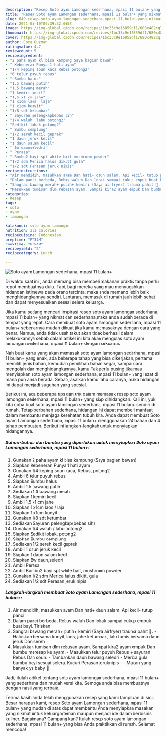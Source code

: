 ```yaml
---
description: "Resep Soto ayam Lamongan sederhana, mpasi 11 bulan+ yang nikmat Untuk Jualan"
title: "Resep Soto ayam Lamongan sederhana, mpasi 11 bulan+ yang nikmat Untuk Jualan"
slug: 649-resep-soto-ayam-lamongan-sederhana-mpasi-11-bulan-yang-nikmat-untuk-jualan
date: 2021-05-10T09:39:32.065Z
image: https://img-global.cpcdn.com/recipes/1bc33c9e16859df1/680x482cq70/soto-ayam-lamongan-sederhana-mpasi-11-bulan-foto-resep-utama.jpg
thumbnail: https://img-global.cpcdn.com/recipes/1bc33c9e16859df1/680x482cq70/soto-ayam-lamongan-sederhana-mpasi-11-bulan-foto-resep-utama.jpg
cover: https://img-global.cpcdn.com/recipes/1bc33c9e16859df1/680x482cq70/soto-ayam-lamongan-sederhana-mpasi-11-bulan-foto-resep-utama.jpg
author: Cora Guzman
ratingvalue: 4.7
reviewcount: 5
recipeingredient:
- "2 paha ayam kl bisa kampung Saya bagian bawah"
- " Kebeneran Punya 1 hati ayam"
- "1/4 keping soun kaca Rebus potong2"
- "6 telur puyuh rebus"
- " Bumbu halus"
- "1.5 bawang putih"
- "1.5 bawang merah"
- "1 kemiri kecil"
- "1,5 x1 cm jahe"
- "1 x1cm laos  laja"
- "1 x1cm kunyit"
- "1/8 sdt ketumbar"
- " Sayuran pelengkapbebas sih"
- "1/4 waluh  labu potong2"
- "Sedikit lobak potong2"
- " Bumbu cemplung"
- "1/2 sereh kecil geprek"
- "1 daun jeruk kecil"
- "1 daun salam kecil"
- " Bw daunseledri"
- " Perasa"
- " Bumbu2 bayi spt white bait mushroom powder"
- "1/2 sdm Merica halus dikitt gula"
- "1/2 sdt Perasan jeruk nipis"
recipeinstructions:
- "Air mendidih, masukkan ayam Dan hati+ daun salam. Api kecil- tutup panci"
- "Dalam panci berbeda, Rebus waluh Dan lobak sampai cukup empuk buat bayi. Tiriskan"
- "Sangrai bawang merah+ putih+ kemiri (Saya airfryer) trauma pahit 😬. Haluskan bersama kunyit, laos, jahe ketumbar., lalu tumis bersama daun jeruk Dan sereh"
- "Masukkan tumisan dlm rebusan ayam. Sampai kira2 ayam empuk Dan bumbu meresap ke ayam. Masukkan telur puyuh Rebus + sayuran Rebus Dan soun. Tambahkan daun bawang seledri Merica gula bumbu bayi sesuai selera. Kucuri Perasan jeruknipis  Makan yang banyak ya baby 🤗"
categories:
- Resep
tags:
- soto
- ayam
- lamongan

katakunci: soto ayam lamongan 
nutrition: 211 calories
recipecuisine: Indonesian
preptime: "PT34M"
cooktime: "PT54M"
recipeyield: "2"
recipecategory: Lunch

---
```



![Soto ayam Lamongan sederhana, mpasi 11 bulan+](https://img-global.cpcdn.com/recipes/1bc33c9e16859df1/680x482cq70/soto-ayam-lamongan-sederhana-mpasi-11-bulan-foto-resep-utama.jpg)

Di waktu  saat ini , anda memang bisa membeli makanan praktis tanpa perlu repot membuatnya dulu. Tapi, bagi mereka yang mau menyuguhkan hidangan istimewa pada orang tercinta, maka anda memang lebih baik menghidangkannya sendiri. Lantaran, memasak di rumah jauh lebih sehat dan dapat menyesuaikan sesuai selera keluarga.

Jika kamu sedang mencari inspirasi resep soto ayam lamongan sederhana, mpasi 11 bulan+ yang nikmat dan sederhana,maka anda sudah berada di tempat yang tepat. Cara membuat soto ayam lamongan sederhana, mpasi 11 bulan+  sebenarnya mudah dibuat jika kamu memasaknya dengan cara yang benar. Namun, anda tidak usah takut akan tidak berhasil dalam melakukannya 
sebab dalam artikel ini kita akan mengulas soto ayam lamongan sederhana, mpasi 11 bulan+ dengan seksama.  



Nah buat kamu yang akan memasak soto ayam lamongan sederhana, mpasi 11 bulan+ yang enak, ada beberapa tahap yang bisa dikerjakan, pertama memilih jenis bahan, kemudian pemilihan bahan segar, sampai cara mengolah dan menghidangkannya. kamu Tak perlu pusing jika mau menyiapkan soto ayam lamongan sederhana, mpasi 11 bulan+ yang lezat di mana pun anda berada. Sebab, asalkan kamu  tahu caranya, maka hidangan ini dapat menjadi suguhan yang spesial.

Berikut ini, ada beberapa tips dan trik dalam memasak resep soto ayam lamongan sederhana, mpasi 11 bulan+ yang siap dihidangkan. Kali ini, yuk kita coba buat soto ayam lamongan sederhana, mpasi 11 bulan+ sendiri di rumah. Tetap berbahan sederhana, hidangan ini dapat memberi manfaat dalam membantu menjaga kesehatan tubuh kita. Anda dapat membuat Soto ayam Lamongan sederhana, mpasi 11 bulan+ menggunakan 24 bahan dan 4 tahap pembuatan. Berikut ini langkah-langkah untuk menyiapkan hidangannya.

<!--inarticleads1-->

##### Bahan-bahan dan bumbu yang diperlukan untuk menyiapkan Soto ayam Lamongan sederhana, mpasi 11 bulan+:

1. Gunakan 2 paha ayam kl bisa kampung (Saya bagian bawah)
1. Siapkan  Kebeneran Punya 1 hati ayam
1. Gunakan 1/4 keping soun kaca, Rebus, potong2
1. Ambil 6 telur puyuh rebus
1. Siapkan  Bumbu halus
1. Ambil 1.5 bawang putih
1. Sediakan 1.5 bawang merah
1. Siapkan 1 kemiri kecil
1. Ambil 1,5 x1 cm jahe
1. Siapkan 1 x1cm laos / laja
1. Siapkan 1 x1cm kunyit
1. Gunakan 1/8 sdt ketumbar
1. Sediakan  Sayuran pelengkap(bebas sih)
1. Gunakan 1/4 waluh / labu potong2
1. Siapkan Sedikit lobak, potong2
1. Siapkan  Bumbu cemplung
1. Sediakan 1/2 sereh kecil geprek
1. Ambil 1 daun jeruk kecil
1. Siapkan 1 daun salam kecil
1. Siapkan  Bw daun,seledri
1. Ambil  Perasa
1. Ambil  Bumbu2 bayi spt white bait, mushroom powder
1. Gunakan 1/2 sdm Merica halus dikitt, gula
1. Sediakan 1/2 sdt Perasan jeruk nipis




<!--inarticleads2-->

##### Langkah-langkah membuat Soto ayam Lamongan sederhana, mpasi 11 bulan+:

1. Air mendidih, masukkan ayam Dan hati+ daun salam. Api kecil- tutup panci
1. Dalam panci berbeda, Rebus waluh Dan lobak sampai cukup empuk buat bayi. Tiriskan
1. Sangrai bawang merah+ putih+ kemiri (Saya airfryer) trauma pahit 😬. - Haluskan bersama kunyit, laos, jahe ketumbar., lalu tumis bersama daun jeruk Dan sereh
1. Masukkan tumisan dlm rebusan ayam. Sampai kira2 ayam empuk Dan bumbu meresap ke ayam. - Masukkan telur puyuh Rebus + sayuran Rebus Dan soun. - Tambahkan daun bawang seledri - Merica gula bumbu bayi sesuai selera. Kucuri Perasan jeruknipis -  - Makan yang banyak ya baby 🤗




Jadi, itulah artikel tentang  soto ayam lamongan sederhana, mpasi 11 bulan+  yang sederhana dan mudah versi kita. Semoga anda bisa membuatnya dengan hasil yang terbaik. 

Terima kasih anda telah menggunakan resep yang kami tampilkan di sini. Besar harapan kami, resep  Soto ayam Lamongan sederhana, mpasi 11 bulan+ yang mudah di atas dapat membantu Anda menyiapkan masakan yang nikmat untuk keluarga/teman maupun menjadi ide dalam berbisnis kuliner. Bagaimana? Gampang kan? Itulah resep soto ayam lamongan sederhana, mpasi 11 bulan+ yang bisa Anda praktikkan di rumah. Selamat mencoba!

